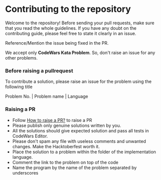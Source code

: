# Contributing to the repository
  
Welcome to the repository! Before sending your pull requests, make sure that you read the whole guidelines. If you have any doubt on the contributing guide, please feel free to state it clearly in an issue.

Reference/Mention the issue being fixed in the PR.

We accept only **CodeWars Kata Problem**. So, don't raise an issue for any other  problems.

### Before raising a pullrequest

To contribute a solution, please raise an issue for the problem using the following title

Problem No. | Problem name | Language

### Raising a PR

- Follow [How to raise a PR?](https://www.digitalocean.com/community/tutorials/how-to-create-a-pull-request-on-github) to raise a PR
- Please publish only genuine solutions written by you.
- All the solutions should give expected solution and pass all tests in CodeWars Editor.
- Please don't spam any file with useless comments and unwanted changes. Make the Hacktoberfest worth it.
- Place the solution to a problem within the folder of the implementation language.
- Comment the link to the problem on top of the code
- Name the program by the name of the problem separated by underscores
